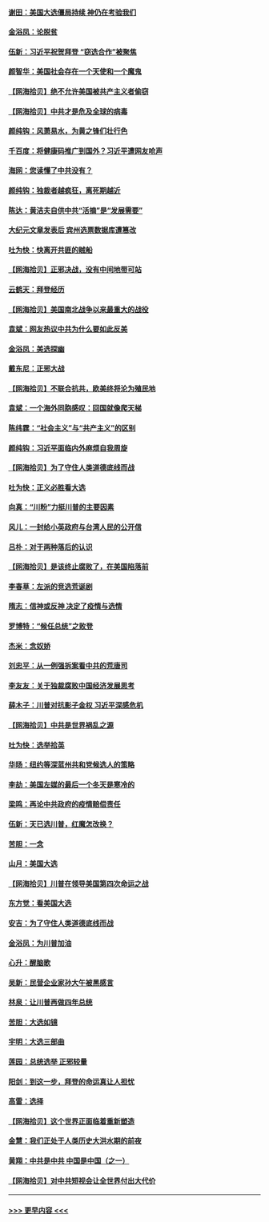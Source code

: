 #### [谢田：美国大选僵局持续 神仍在考验我们](../pages/nsc993/n12577432.md?t=11270903) 
#### [金浴凤：论脱贫](../pages/nsc993/n12576386.md?t=11270903) 
#### [伍新：习近平祝贺拜登 “窃选合作”被聚焦](../pages/nsc993/n12576358.md?t=11270903) 
#### [颜智华：美国社会存在一个天使和一个魔鬼](../pages/nsc993/n12574299.md?t=11270903) 
#### [【网海拾贝】绝不允许美国被共产主义者偷窃](../pages/nsc993/n12573396.md?t=11270903) 
#### [【网海拾贝】中共才是危及全球的病毒](../pages/nsc993/n12571204.md?t=11270903) 
#### [颜纯钩：风萧易水，为黄之锋们壮行色](../pages/nsc993/n12571487.md?t=11270903) 
#### [千百度：将健康码推广到国外？习近平遭网友呛声](../pages/nsc993/n12570808.md?t=11270903) 
#### [海网：您读懂了中共没有？](../pages/nsc993/n12570487.md?t=11270903) 
#### [颜纯钩：独裁者越疯狂，离死期越近](../pages/nsc993/n12569055.md?t=11270903) 
#### [陈达：黄洁夫自供中共“活摘”是“发展需要”](../pages/nsc993/n12568541.md?t=11270903) 
#### [大纪元文章发表后 宾州选票数据库遭篡改](../pages/nsc993/n12568105.md?t=11270903) 
#### [吐为快：快离开共匪的贼船](../pages/nsc993/n12568462.md?t=11270903) 
#### [【网海拾贝】正邪决战，没有中间地带可站](../pages/nsc993/n12568439.md?t=11270903) 
#### [云鹤天：拜登经历](../pages/nsc993/n12567294.md?t=11270903) 
#### [【网海拾贝】美国南北战争以来最重大的战役](../pages/nsc993/n12567247.md?t=11270903) 
#### [袁斌：网友热议中共为什么要如此反美](../pages/nsc993/n12567162.md?t=11270903) 
#### [金浴凤：美选探幽](../pages/nsc993/n12567147.md?t=11270903) 
#### [戴东尼：正邪大战](../pages/nsc993/n12567033.md?t=11270903) 
#### [【网海拾贝】不联合抗共，欧美终将沦为殖民地](../pages/nsc993/n12565068.md?t=11270903) 
#### [袁斌：一个海外同胞感叹：回国就像爬天梯](../pages/nsc993/n12564986.md?t=11270903) 
#### [陈纬霆：“社会主义”与“共产主义”的区别](../pages/nsc993/n12562417.md?t=11270903) 
#### [颜纯钩：习近平面临内外麻烦自我周旋](../pages/nsc993/n12563356.md?t=11270903) 
#### [【网海拾贝】为了守住人类道德底线而战](../pages/nsc993/n12562542.md?t=11270903) 
#### [吐为快：正义必胜看大选](../pages/nsc993/n12561967.md?t=11270903) 
#### [向真：“川粉”力挺川普的主要因素](../pages/nsc993/n12560774.md?t=11270903) 
#### [风儿：一封给小英政府与台湾人民的公开信](../pages/nsc993/n12560581.md?t=11270903) 
#### [吕朴：对于两种落后的认识](../pages/nsc993/n12560492.md?t=11270903) 
#### [【网海拾贝】是该终止腐败了，在美国陷落前](../pages/nsc993/n12559936.md?t=11270903) 
#### [李春草：左派的竞选荒诞剧](../pages/nsc993/n12558380.md?t=11270903) 
#### [隋志：信神或反神 决定了疫情与选情](../pages/nsc993/n12558255.md?t=11270903) 
#### [罗博特：“候任总统”之败登](../pages/nsc993/n12558189.md?t=11270903) 
#### [杰米：念奴娇](../pages/nsc993/n12558174.md?t=11270903) 
#### [刘忠平：从一例强拆案看中共的荒唐司](../pages/nsc993/n12558036.md?t=11270903) 
#### [李友友：关于独裁腐败中国经济发展思考](../pages/nsc993/n12558004.md?t=11270903) 
#### [薛木子：川普对抗影子金权 习近平深感危机](../pages/nsc993/n12557342.md?t=11270903) 
#### [【网海拾贝】中共是世界祸乱之源](../pages/nsc993/n12555353.md?t=11270903) 
#### [吐为快：选举拾英](../pages/nsc993/n12555041.md?t=11270903) 
#### [华旸：纽约等深蓝州共和党候选人的策略](../pages/nsc993/n12554309.md?t=11270903) 
#### [李劼：美国左媒的最后一个冬天是寒冷的](../pages/nsc993/n12552947.md?t=11270903) 
#### [梁鸣：再论中共政府的疫情赔偿责任](../pages/nsc993/n12553012.md?t=11270903) 
#### [伍新：天已选川普，红魔怎改换？](../pages/nsc993/n12552970.md?t=11270903) 
#### [苦胆：一念](../pages/nsc993/n12552957.md?t=11270903) 
#### [山月：美国大选](../pages/nsc993/n12552446.md?t=11270903) 
#### [【网海拾贝】川普在领导美国第四次命运之战](../pages/nsc993/n12551973.md?t=11270903) 
#### [东方觉：看美国大选](../pages/nsc993/n12551647.md?t=11270903) 
#### [安吉：为了守住人类道德底线而战](../pages/nsc993/n12551111.md?t=11270903) 
#### [金浴凤：为川普加油](../pages/nsc993/n12551085.md?t=11270903) 
#### [心升：醒脑歌](../pages/nsc993/n12550984.md?t=11270903) 
#### [吴新：民营企业家孙大午被黑感言](../pages/nsc993/n12550656.md?t=11270903) 
#### [林泉：让川普再做四年总统](../pages/nsc993/n12550640.md?t=11270903) 
#### [苦胆：大选如镜](../pages/nsc993/n12550630.md?t=11270903) 
#### [宇明：大选三部曲](../pages/nsc993/n12550603.md?t=11270903) 
#### [莲园：总统选举 正邪较量](../pages/nsc993/n12550594.md?t=11270903) 
#### [阳剑：到这一步，拜登的命运真让人担忧](../pages/nsc993/n12549093.md?t=11270903) 
#### [高雷：选择](../pages/nsc993/n12549087.md?t=11270903) 
#### [【网海拾贝】这个世界正面临着重新塑造](../pages/nsc993/n12548326.md?t=11270903) 
#### [金慧：我们正处于人类历史大洪水期的前夜](../pages/nsc993/n12547914.md?t=11270903) 
#### [黄翔：中共是中共 中国是中国（之一）](../pages/nsc993/n12547576.md?t=11270903) 
#### [【网海拾贝】对中共短视会让全世界付出大代价](../pages/nsc993/n12546043.md?t=11270903) 

----
#### [ >>> 更早内容 <<< ](../indexes/nsc993-earlier.md)
